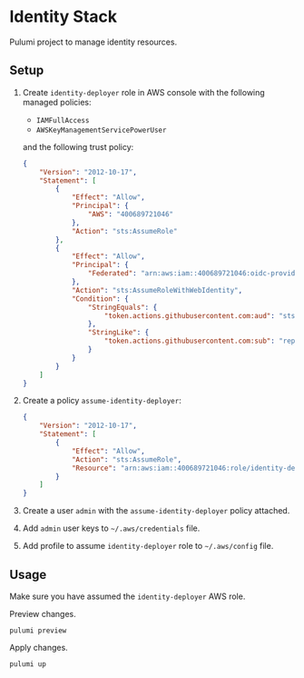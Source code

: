 # Identity Stack
Pulumi project to manage identity resources.

## Setup
1. Create `identity-deployer` role in AWS console with the following managed policies:
    - `IAMFullAccess`
    - `AWSKeyManagementServicePowerUser`

    and the following trust policy:
    ```json
    {
        "Version": "2012-10-17",
        "Statement": [
            {
                "Effect": "Allow",
                "Principal": {
                    "AWS": "400689721046"
                },
                "Action": "sts:AssumeRole"
            },
            {
                "Effect": "Allow",
                "Principal": {
                    "Federated": "arn:aws:iam::400689721046:oidc-provider/token.actions.githubusercontent.com"
                },
                "Action": "sts:AssumeRoleWithWebIdentity",
                "Condition": {
                    "StringEquals": {
                        "token.actions.githubusercontent.com:aud": "sts.amazonaws.com"
                    },
                    "StringLike": {
                        "token.actions.githubusercontent.com:sub": "repo:ameier38/infrastructure:*"
                    }
                }
            }
        ]
    }
    ```
2. Create a policy `assume-identity-deployer`:
    ```json
    {
        "Version": "2012-10-17",
        "Statement": [
            {
                "Effect": "Allow",
                "Action": "sts:AssumeRole",
                "Resource": "arn:aws:iam::400689721046:role/identity-deployer"
            }
        ]
    }
    ```
3. Create a user `admin` with the `assume-identity-deployer` policy attached.
4. Add `admin` user keys to `~/.aws/credentials` file.
5. Add profile to assume `identity-deployer` role to `~/.aws/config` file.

## Usage
Make sure you have assumed the `identity-deployer` AWS role.

Preview changes.
```
pulumi preview
```

Apply changes.
```
pulumi up
```
